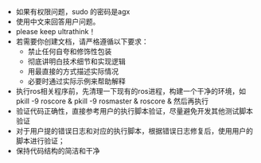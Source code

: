 
- 如果有权限问题，sudo 的密码是agx
- 使用中文来回答用户问题。
- please keep ultrathink！
- 若需要你创建文档，请严格遵循以下要求：
  - 禁止任何自夸和修饰性包装
  - 彻底讲明白技术细节和实现逻辑  
  - 用最直接的方式描述实际情况
  - 必要时通过实际示例来帮助解释
- 执行ros相关程序前，先清理一下现有的ros进程，构建一个干净的环境，如pkill -9 roscore & pkill -9 rosmaster & roscore & 然后再执行
- 验证代码正确性，直接参考用户的执行脚本验证，尽量避免开发其他测试脚本验证
- 对于用户提的错误日志和对应的执行脚本，根据错误日志修复后，使用用户的脚本进行验证；
- 保持代码结构的简洁和干净


